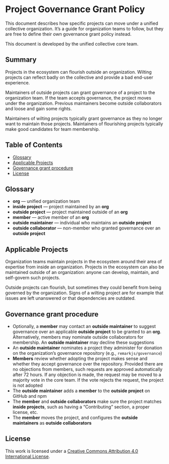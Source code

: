 # Project Governance Grant Policy

This document describes how specific projects can move under a unified
collective organization.
It’s a guide for organization teams to follow, but they are free to define
their own governance grant policy instead.

This document is developed by the unified collective core team.

## Summary

Projects in the ecosystem can flourish outside an organization.
Wilting projects can reflect badly on the collective and provide a bad end-user
experience.

Maintainers of outside projects can grant governance of a project to the
organization team.
If the team accepts governance, the project moves under the organization.
Previous maintainers become outside collaborators and loose and gain some
rights.

Maintainers of wilting projects typically grant governance as they no longer
want to maintain those projects.
Maintainers of flourishing projects typically make good candidates for team
membership.

## Table of Contents

*   [Glossary](#glossary)
*   [Applicable Projects](#applicable-projects)
*   [Governance grant procedure](#governance-grant-procedure)
*   [License](#license)

## Glossary

*   **org**
    — unified organization team
*   **inside project**
    — project maintained by an **org**
*   **outside project**
    — project maintained outside of an **org**
*   **member**
    — active member of an **org**
*   **outside maintainer**
    — individual who maintains an **outside project**
*   **outside collaborator**
    — non-member who granted governance over an **outside project**

## Applicable Projects

Organization teams maintain projects in the ecosystem around their area of
expertise from inside an organization.
Projects in the ecosystem can also be maintained outside of an organization:
anyone can develop, maintain, and self-govern such projects.

Outside projects can flourish, but sometimes they could benefit from being
governed by the organization.
Signs of a wilting project are for example that issues are left unanswered or
that dependencies are outdated.

## Governance grant procedure

*   Optionally, a **member** may contact an **outside maintainer** to suggest
    governance over an applicable **outside project** to be granted to an
    **org**.
    Alternatively, members may nominate outside collaborators for membership.
    An **outside maintainer** may decline these suggestions
*   An **outside maintainer** nominates a project they administer for donation
    on the organization’s governance repository (e.g., `remarkjs/governance`)
*   **Members** review whether adopting the project makes sense and whether
    they accept governance over the repository.
    <!-- TODO: update when consensus seeking is drafted, maybe longer?. -->
    Provided there are no objections from members, such requests are approved
    automatically after 72 hours.
    If any objection is made, the request may be moved to a majority vote in
    the core team.
    If the vote rejects the request, the project is not adopted
*   The **outside maintainer** adds a **member** to the **outside project** on
    GitHub and npm
*   The **member** and **outside collaborators** make sure the project matches
    **inside projects**, such as having a “Contributing” section, a proper
    license, etc.
*   The **member** moves the project, and configures the **outside maintainers**
    <!-- TODO: link to `governance.md` if there’s a specific section -->
    as **outside collaborators**

## License

This work is licensed under a
[Creative Commons Attribution 4.0 International License][license].

<!-- definitions -->

[license]: https://creativecommons.org/licenses/by/4.0/
